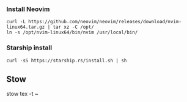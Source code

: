 ### Install Neovim

```
curl -L https://github.com/neovim/neovim/releases/download/nvim-linux64.tar.gz | tar xz -C /opt/
ln -s /opt/nvim-linux64/bin/nvim /usr/local/bin/
```


### Starship install

```
curl -sS https://starship.rs/install.sh | sh
```

## Stow
stow tex -t ~
